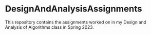 # DesignAndAnalysisAssignments
This repository contains the assignments worked on in my Design and Analysis of Algorithms class in Spring 2023.

